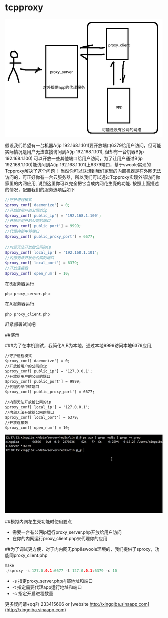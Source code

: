 # tcpproxy

![](./src/summary.png)

假设我们希望有一台机器A(ip 192.168.1.101)要开放端口6379给用户访问，但可能实际情况是用户无法直接访问到A(ip 192.168.1.101), 但却有一台机器B(ip 192.168.1.100) 可以开放一些其他端口给用户访问，为了让用户通过B(ip 192.168.1.100)能访问到A(ip 192.168.1.101)上6379端口，基于swoole实现的Tcpproxy解决了这个问题！ 当然你可以联想到我们家里的内部机器是在外网无法访问的，可正好你有一台云服务器，所以我们可以通过Tcpproxy实现外部访问你家里的内网应用, 说到这里你可以完全把它当成内网花生壳的功能. 按照上面描述的情况，配置我们的服务选项后如下


```php
//守护进程模式
$proxy_conf['daemonize'] = 0;
//开放给用户的公网的ip
$proxy_conf['public_ip'] = '192.168.1.100';
//开放给用户的公网的端口
$proxy_conf['public_port'] = 9999;
//代理内部中转端口
$proxy_conf['public_proxy_port'] = 6677;

//内部无法开放给公网的ip
$proxy_conf['local_ip'] = '192.168.1.101';
//内部无法开放给公网的端口
$proxy_conf['local_port'] = 6379;
//开放连接数
$proxy_conf['open_num'] = 10;
```

在B服务器运行
```
php proxy_server.php
```

在A服务器运行
```
php proxy_client.php
```

赶紧部署试试吧

##演示 

###为了在本机测试，我简化A,B为本地，通过本地9999访问本地6379应用,
```
//守护进程模式
$proxy_conf['daemonize'] = 0;
//开放给用户的公网的ip
$proxy_conf['public_ip'] = '127.0.0.1';
//开放给用户的公网的端口
$proxy_conf['public_port'] = 9999;
//代理内部中转端口
$proxy_conf['public_proxy_port'] = 6677;

//内部无法开放给公网的ip
$proxy_conf['local_ip'] = '127.0.0.1';
//内部无法开放给公网的端口
$proxy_conf['local_port'] = 6379;
//开放连接数
$proxy_conf['open_num'] = 10;
```

![](./src/tcpproxy.gif)


##模拟内网花生壳功能时使用要点
* 需要一台有公网ip运行proxy_server.php开放给用户访问
* 在你的内网运行proxy_client.php来代理你的应用

##为了调试更方便，对于内内网无php&swoole环境的，我们提供了sproxy，功能同proxy_client.php
```c
make
./sproxy -s 127.0.0.1:6677 -t 127.0.0.1:6379 -c 10
```
* -s 指定proxy_server.php内部地址和端口
* -t 指定需要代理app运行地址和端口
* -c 指定开启进程数量

更多疑问请+qq群 233415606 or [website http://xingqiba.sinaapp.com](http://xingqiba.sinaapp.com)
